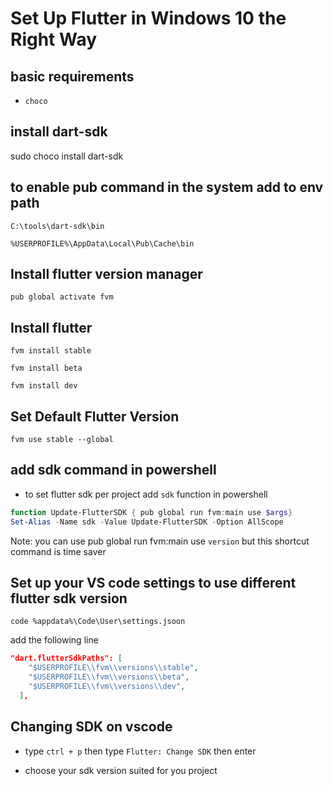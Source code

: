 # Set Up Flutter in Windows 10 the Right Way

## basic requirements

- `choco`

## install dart-sdk

sudo choco install dart-sdk

## to enable pub command in the system add to env path

`C:\tools\dart-sdk\bin`

`%USERPROFILE%\AppData\Local\Pub\Cache\bin`

## Install flutter version manager

`pub global activate fvm`

## Install flutter 

`fvm install stable`

`fvm install beta`

`fvm install dev`


## Set Default Flutter Version

`fvm use stable --global`

## add sdk command in powershell

- to set flutter sdk per project add `sdk` function in powershell

```ps1
function Update-FlutterSDK { pub global run fvm:main use $args}
Set-Alias -Name sdk -Value Update-FlutterSDK -Option AllScope
```

Note: you can use pub global run fvm:main use `version` but this shortcut command is time saver

## Set up your VS code settings to use different flutter sdk version

`code %appdata%\Code\User\settings.jsoon`

add the following line

```json
"dart.flutterSdkPaths": [
    "$USERPROFILE\\fvm\\versions\\stable",
    "$USERPROFILE\\fvm\\versions\\beta",
    "$USERPROFILE\\fvm\\versions\\dev",
  ],
```
## Changing SDK on vscode

- type `ctrl + p` then type `Flutter: Change SDK` then enter

- choose your sdk version suited for you project

